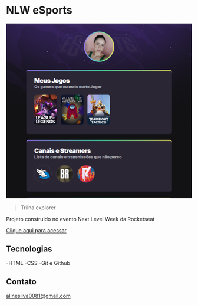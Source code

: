 # NLW eSports 

![preview](./.github/preview.png)

>Trilha explorer 

Projeto construido no evento Next Level Week da Rocketseat


[Clique aqui para acessar](https://Lisanttos.github.io/nlw-esports-explorer)


## Tecnologias 

-HTML
-CSS
-Git e Github

## Contato
alinesilva0081@gmail.com